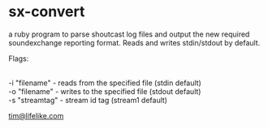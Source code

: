 sx-convert
==========

a ruby program to parse shoutcast log files and output the new required soundexchange reporting format.  Reads and writes stdin/stdout by default.  

Flags:

<br>-i "filename"  -  reads from the specified file (stdin default)
<br>-o "filename"  -  writes to the specified file (stdout default)
<br>-s "streamtag" -  stream id tag (stream1 default)

tim@lifelike.com
